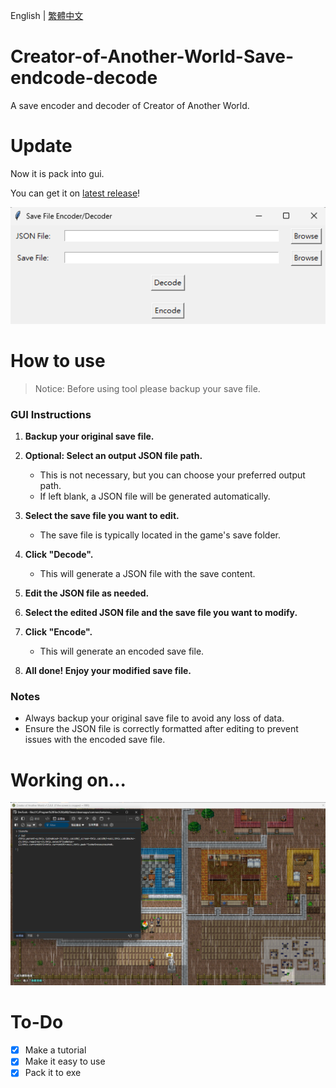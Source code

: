 English | [繁體中文](README_TCH.md)
# Creator-of-Another-World-Save-endcode-decode
A save encoder and decoder of Creator of Another World.

# Update
Now it is pack into gui.

You can get it on [latest release](https://github.com/JingShing/Creator-of-Another-World-Save-endcode-decode/releases)!

![gui](image/gui.png)

# How to use
> Notice: Before using tool please backup your save file.

### GUI Instructions

1. **Backup your original save file.**

2. **Optional: Select an output JSON file path.**
   - This is not necessary, but you can choose your preferred output path.
   - If left blank, a JSON file will be generated automatically.

3. **Select the save file you want to edit.**
   - The save file is typically located in the game's save folder.

4. **Click "Decode".**
   - This will generate a JSON file with the save content.

5. **Edit the JSON file as needed.**

6. **Select the edited JSON file and the save file you want to modify.**

7. **Click "Encode".**
   - This will generate an encoded save file.

8. **All done! Enjoy your modified save file.**

### Notes

- Always backup your original save file to avoid any loss of data.
- Ensure the JSON file is correctly formatted after editing to prevent issues with the encoded save file.

# Working on...
![devtool](image/1.png)

# To-Do
- [X] Make a tutorial
- [X] Make it easy to use
- [X] Pack it to exe
